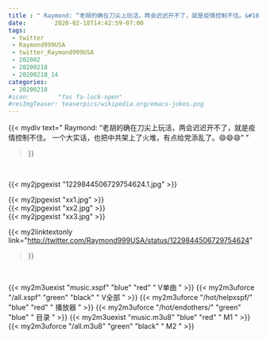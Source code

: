 ```yaml
---
title : " Raymond: “老胡的确在刀尖上玩活，两会迟迟开不了，就是疫情控制不住。&#10;一个大实话，也把中共架上了火堆，有点给党添乱了。😄😄😄”  "
date:        2020-02-18T14:42:59-07:00
tags:
 - twitter
 - Raymond999USA
 - twitter_Raymond999USA
 - 202002
 - 20200218
 - 20200218_14
categories:
 - 20200218
#icon:        "fas fa-lock-open"
#resImgTeaser: teaserpics/wikipedia.org/emacs-jokes.png
---
```


{{< mydiv text=" Raymond: “老胡的确在刀尖上玩活，两会迟迟开不了，就是疫情控制不住。&#10;一个大实话，也把中共架上了火堆，有点给党添乱了。😄😄😄”  "
>}}
<br>


 {{< my2jpgexist "1229844506729754624.1.jpg" >}}<br> 

{{< my2jpgexist "xx1.jpg" >}}<br>
{{< my2jpgexist "xx2.jpg" >}}<br>
{{< my2jpgexist "xx3.jpg" >}}<br>


{{< my2linktextonly link="http://twitter.com/Raymond999USA/status/1229844506729754624"
>}}


<br>

{{< my2m3uexist "music.xspf"        "blue"   "red"    " V单曲 " >}} {{< my2m3uforce "/all.xspf"         "green"  "black"  " V全部 " >}} {{< my2m3uforce "/hot/helpxspf/"    "blue"   "red"    " 播放器 " >}} {{< my2m3uforce "/hot/endothers/"   "green"  "blue"   " 目录 " >}} {{< my2m3uexist "music.m3u8"        "blue"   "red"    " M1 " >}} {{< my2m3uforce "/all.m3u8"         "green"  "black"  " M2 " >}} 
